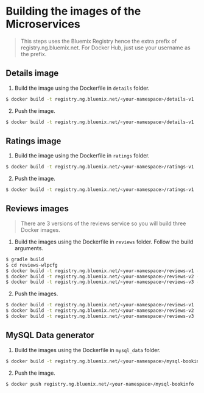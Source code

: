 # Building the images of the Microservices

> This steps uses the Bluemix Registry hence the extra prefix of registry.ng.bluemix.net. For Docker Hub, just use your username as the prefix.

## Details image

1. Build the image using the Dockerfile in `details` folder.
```bash
$ docker build -t registry.ng.bluemix.net/<your-namespace>/details-v1 .
```
2. Push the image.
```bash
$ docker build -t registry.ng.bluemix.net/<your-namespace>/details-v1
```

## Ratings image

1. Build the image using the Dockerfile in `ratings` folder.
```bash
$ docker build -t registry.ng.bluemix.net/<your-namespace>/ratings-v1
```
2. Push the image.
```bash
$ docker build -t registry.ng.bluemix.net/<your-namespace>/ratings-v1
```

## Reviews images
> There are 3 versions of the reviews service so you will build three Docker images.

1. Build the images using the Dockerfile in `reviews` folder. Follow the build arguments.
```bash
$ gradle build
$ cd reviews-wlpcfg
$ docker build -t registry.ng.bluemix.net/<your-namespace>/reviews-v1 --build-arg service_version=v1 .
$ docker build -t registry.ng.bluemix.net/<your-namespace>/reviews-v2 --build-arg service_version=v2 --build-arg enable_ratings=true .
$ docker build -t registry.ng.bluemix.net/<your-namespace>/reviews-v3 --build-arg service_version=v3 --build-arg enable_ratings=true --build-arg star_color=red .
```

2. Push the images.
```bash
$ docker build -t registry.ng.bluemix.net/<your-namespace>/reviews-v1
$ docker build -t registry.ng.bluemix.net/<your-namespace>/reviews-v2
$ docker build -t registry.ng.bluemix.net/<your-namespace>/reviews-v3
```

## MySQL Data generator

1. Build the images using the Dockerfile in `mysql_data` folder.
```bash
$ docker build -t registry.ng.bluemix.net/<your-namespace>/mysql-bookinfo .
```

2. Push the image.
```bash
$ docker push registry.ng.bluemix.net/<your-namespace>/mysql-bookinfo
```

